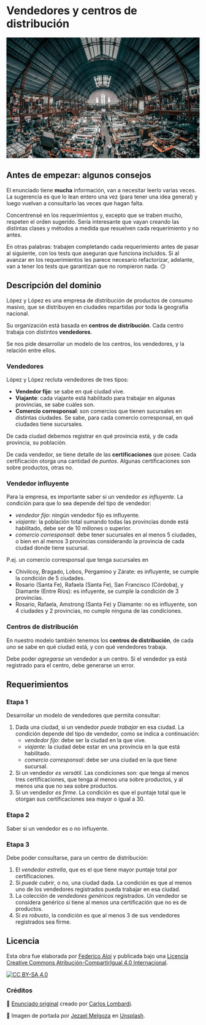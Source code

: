 # Vendedores y centros de distribución

![portada](assets/portada.jpg)

## Antes de empezar: algunos consejos

El enunciado tiene **mucha** información, van a necesitar leerlo varias veces. La sugerencia es que lo lean entero una vez (para tener una idea general) y luego vuelvan a consultarlo las veces que hagan falta.

Concentrensé en los requerimientos y, excepto que se traben mucho, respeten el orden sugerido. Sería interesante que vayan creando las distintas clases y métodos a medida que resuelven cada requerimiento y no antes.

En otras palabras: trabajen completando cada requerimiento antes de pasar al siguiente, con los tests que aseguran que funciona incluidos. Si al avanzar en los requerimientos les parece necesario refactorizar, adelante, van a tener los tests que garantizan que no rompieron nada. :smirk:

## Descripción del dominio

López y López es una empresa de distribución de productos de consumo masivo, que se distribuyen en ciudades repartidas por toda la geografía nacional.

Su organización está basada en **centros de distribución**. Cada centro trabaja con distintos **vendedores**.

Se nos pide desarrollar un modelo de los centros, los vendedores, y la relación entre ellos.

### Vendedores

López y López recluta vendedores de tres tipos:

- **Vendedor fijo**: se sabe en qué ciudad vive.
- **Viajante**: cada viajante está habilitado para trabajar en algunas provincias, se sabe cuáles son.
- **Comercio corresponsal**: son comercios que tienen sucursales en distintas ciudades. Se sabe, para cada comercio corresponsal, en qué ciudades tiene sucursales.

De cada ciudad debemos registrar en qué provincia está, y de cada provincia, su población.

De cada vendedor, se tiene detalle de las **certificaciones** que posee.
Cada certificación otorga una cantidad de _puntos_. Algunas certificaciones son sobre productos, otras no.

### Vendedor influyente

Para la empresa, es importante saber si un vendedor _es influyente_. La condición para que lo sea depende del tipo de vendedor:

- _vendedor fijo_: ningún vendedor fijo es influyente.
- _viajante_: la población total sumando todas las provincias donde está habilitado, debe ser de 10 millones o superior.
- _comercio corresponsal_: debe tener sucursales en al menos 5 ciudades, o bien en al menos 3 provincias considerando la provincia de cada ciudad donde tiene sucursal.

P.ej. un comercio corresponsal que tenga sucursales en

- Chivilcoy, Bragado, Lobos, Pergamino y Zárate: es influyente, se cumple la condición de 5 ciudades.
- Rosario (Santa Fe), Rafaela (Santa Fe), San Francisco (Córdoba), y Diamante (Entre Ríos): es infuyente, se cumple la condición de 3 provincias.
- Rosario, Rafaela, Amstrong (Santa Fe) y Diamante: no es influyente, son 4 ciudades y 2 provincias, no cumple ninguna de las condiciones.

### Centros de distribución

En nuestro modelo también tenemos los **centros de distribución**, de cada uno se sabe en qué ciudad está, y con qué vendedores trabaja.

Debe poder _agregarse_ un vendedor a un centro. Si el vendedor ya está registrado para el centro, debe generarse un error.

## Requerimientos

### Etapa 1

Desarrollar un modelo de vendedores que permita consultar:

1. Dada una ciudad, si un vendedor _puede trabajar_ en esa ciudad. La condición depende del tipo de vendedor, como se indica a continuación:
   - _vendedor fijo_: debe ser la ciudad en la que vive.
   - _viajante_: la ciudad debe estar en una provincia en la que está habilitado.
   - _comercio corresponsal_: debe ser una ciudad en la que tiene sucursal.
1. Si un vendedor _es versátil_. Las condiciones son: que tenga al menos tres certificaciones, que tenga al menos una sobre productos, y al menos una que no sea sobre productos.
1. Si un vendedor _es firme_. La condición es que el puntaje total que le otorgan sus certificaciones sea mayor o igual a 30.

### Etapa 2

Saber si un vendedor es o no influyente.

### Etapa 3

Debe poder consultarse, para un centro de distribución:

1. El _vendedor estrella_, que es el que tiene mayor puntaje total por certificaciones.
1. Si _puede cubrir_, o no, una ciudad dada. La condición es que al menos uno de los vendedores registrados pueda trabajar en esa ciudad.
1. La colección de _vendedores genéricos_ registrados. Un vendedor se considera genérico si tiene al menos una certificación que no es de productos.
1. Si _es robusto_, la condición es que al menos 3 de sus vendedores registrados sea firme.

## Licencia

Esta obra fue elaborada por [Federico Aloi](https://github.com/faloi) y publicada bajo una [Licencia Creative Commons Atribución-CompartirIgual 4.0 Internacional][cc-by-sa].

[![CC BY-SA 4.0][cc-by-sa-image]][cc-by-sa]

[cc-by-sa]: https://creativecommons.org/licenses/by-sa/4.0/deed.es
[cc-by-sa-image]: https://licensebuttons.net/l/by-sa/4.0/88x31.png

### Créditos

:memo: [Enunciado original](https://github.com/obj1-unahur/vendedores_2019s2) creado por [Carlos Lombardi](https://github.com/clombardi).

:camera_flash: Imagen de portada por <a href="https://unsplash.com/@jezael?utm_source=unsplash&utm_medium=referral&utm_content=creditCopyText">Jezael Melgoza</a> en <a href="https://unsplash.com/s/photos/market?utm_source=unsplash&utm_medium=referral&utm_content=creditCopyText">Unsplash</a>.
